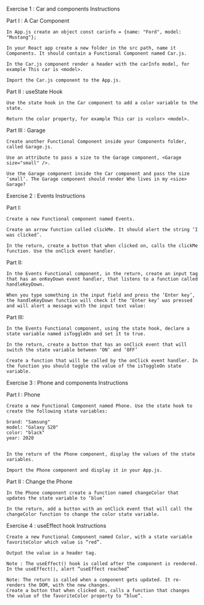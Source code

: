 Exercise 1 : Car and components
Instructions

Part I : A Car Component

    In App.js create an object const carinfo = {name: "Ford", model: "Mustang"};

    In your React app create a new folder in the src path, name it Components. It should contain a Functional Component named Car.js.

    In the Car.js component render a header with the carInfo model, for example This car is <model>.

    Import the Car.js component to the App.js.


Part II : useState Hook

    Use the state hook in the Car component to add a color variable to the state.

    Return the color property, for example This car is <color> <model>.


Part III : Garage

    Create another Functional Component inside your Components folder, called Garage.js.

    Use an attribute to pass a size to the Garage component, <Garage size="small" />.

    Use the Garage component inside the Car component and pass the size ‘small’. The Garage component should render Who lives in my <size> Garage?


Exercise 2 : Events
Instructions

Part I:

    Create a new Functional component named Events.

    Create an arrow function called clickMe. It should alert the string ‘I was clicked’.

    In the return, create a button that when clicked on, calls the clickMe function. Use the onClick event handler.




Part II:

    In the Events Functional component, in the return, create an input tag that has an onKeyDown event handler, that listens to a function called handleKeyDown.

    When you type something in the input field and press the ‘Enter key’, the handleKeyDown function will check if the ‘Enter key’ was pressed and will alert a message with the input text value:



Part III:

    In the Events Functional component, using the state hook, declare a state variable named isToggleOn and set it to true.

    In the return, create a button that has an onClick event that will switch the state variable between ‘ON’ and ‘OFF’

    Create a function that will be called by the onClick event handler. In the function you should toggle the value of the isToggleOn state variable.


Exercise 3 : Phone and components
Instructions

Part I : Phone

    Create a new Functional Component named Phone. Use the state hook to create the following state variables:

    brand: "Samsung"
    model: "Galaxy S20"
    color: "black"
    year: 2020


    In the return of the Phone component, display the values of the state variables.

    Import the Phone component and display it in your App.js.



Part II : Change the Phone

    In the Phone component create a function named changeColor that updates the state variable to ‘blue’

    In the return, add a button with an onClick event that will call the changeColor function to change the color state variable.



Exercise 4 : useEffect hook
Instructions

    Create a new Functional Component named Color, with a state variable favoriteColor which value is “red”.

    Output the value in a header tag.

    Note : The useEffect() hook is called after the component is rendered.
    In the useEffect(), alert “useEffect reached”

    Note: The return is called when a component gets updated. It re-renders the DOM, with the new changes.
    Create a button that when clicked on, calls a function that changes the value of the favoriteColor property to “blue”.

